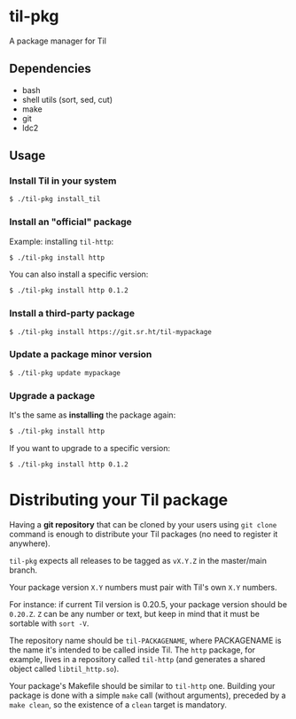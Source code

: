 # til-pkg

A package manager for Til

## Dependencies

* bash
* shell utils (sort, sed, cut)
* make
* git
* ldc2

## Usage

### Install Til in your system

```bash
$ ./til-pkg install_til
```

### Install an "official" package

Example: installing `til-http`:

```bash
$ ./til-pkg install http
```

You can also install a specific version:

```bash
$ ./til-pkg install http 0.1.2
```

### Install a third-party package

```bash
$ ./til-pkg install https://git.sr.ht/til-mypackage
```

### Update a package minor version

```bash
$ ./til-pkg update mypackage
```

### Upgrade a package

It's the same as **installing** the package again:

```bash
$ ./til-pkg install http
```

If you want to upgrade to a specific version:

```bash
$ ./til-pkg install http 0.1.2
```

# Distributing your Til package

Having a **git repository** that can be cloned by your users using `git
clone` command is enough to distribute your Til packages (no need to
register it anywhere).


`til-pkg` expects all releases to be tagged as `vX.Y.Z` in the master/main
branch.


Your package version `X.Y` numbers must pair with Til's own `X.Y` numbers.

For instance: if current Til version is 0.20.5, your package version
should be `0.20.Z`. `Z` can be any number or text, but keep in mind that
it must be sortable with `sort -V`.


The repository name should be `til-PACKAGENAME`, where PACKAGENAME is the
name it's intended to be called inside Til. The `http` package, for
example, lives in a repository called `til-http` (and generates a shared
object called `libtil_http.so`).


Your package's Makefile should be similar to `til-http` one. Building your
package is done with a simple `make` call (without arguments), preceded by
a `make clean`, so the existence of a `clean` target is mandatory.
